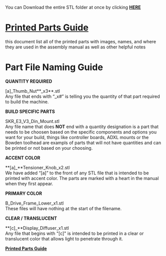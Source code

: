 You can Download the entire STL folder at once by clicking [**HERE**](https://download-directory.github.io/?url=https%3A%2F%2Fgithub.com%2FVoronDesign%2FVoron-0%2Ftree%2FVoron0.2%2FSTLs)

# [Printed Parts Guide](https://docs.google.com/spreadsheets/d/1MSgTiXazJwyfcTe7QqNIMWwQ_lfM8cOXmiMWPZ2HkEI/copy)

this document list all of the printed parts with images, names, and where they are used in the assembly manual as well as other helpful notes

# Part File Naming Guide


**QUANTITY REQUIRED**

[a]_Thumb_Nut**_x3**.stl<br>
Any file that ends with “_x#” is telling you the quantity of that part required to build the machine.

**BUILD SPECIFIC PARTS**

SKR_E3_V3_Din_Mount.stl<br>
Any file name that does **NOT** end with a quantity designation is a part that needs to be choosen based on the specific components and options you want for your build, things like controller boards, ADXL mounts or the Bowden toolhead are exampls of parts that will not have quantities and can be printed or not based on your choosing. 

**ACCENT COLOR**

**[a]_**Tensioner_Knob_x2.stl<br>
We have added “[a]” to the front of any STL file that is intended to be printed with accent color. The parts are marked with a heart in the manual when they first appear. 

**PRIMARY COLOR**

B_Drive_Frame_Lower_x1.stl<br>
These files will have nothing at the start of the filename.

**CLEAR / TRANSLUCENT**

**[c]_**Display_Diffuser_x1.stl<br>
Any file that begins with "[c]" is intended to be printed in a clear or translucent color that allows light to penetrate through it.





[**Printed Parts Guide**](https://docs.google.com/spreadsheets/d/1MSgTiXazJwyfcTe7QqNIMWwQ_lfM8cOXmiMWPZ2HkEI/copy)
